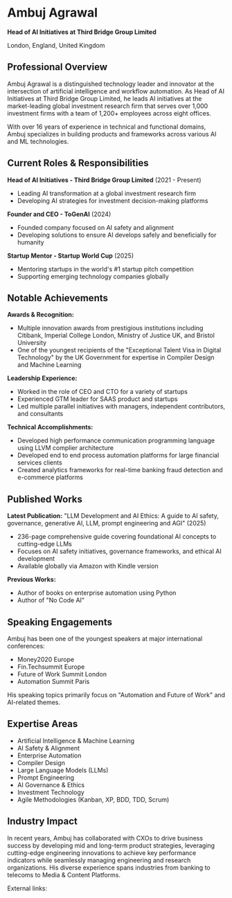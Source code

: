 # Ambuj Agrawal

**Head of AI Initiatives at Third Bridge Group Limited**

London, England, United Kingdom

## Professional Overview

Ambuj Agrawal is a distinguished technology leader and innovator at the intersection of artificial intelligence and workflow automation. As Head of AI Initiatives at Third Bridge Group Limited, he leads AI initiatives at the market-leading global investment research firm that serves over 1,000 investment firms with a team of 1,200+ employees across eight offices.

With over 16 years of experience in technical and functional domains, Ambuj specializes in building products and frameworks across various AI and ML technologies.

## Current Roles \& Responsibilities

**Head of AI Initiatives - Third Bridge Group Limited** (2021 - Present)

- Leading AI transformation at a global investment research firm
- Developing AI strategies for investment decision-making platforms

**Founder and CEO - ToGenAI** (2024)

- Founded company focused on AI safety and alignment
- Developing solutions to ensure AI develops safely and beneficially for humanity

**Startup Mentor - Startup World Cup** (2025)

- Mentoring startups in the world's \#1 startup pitch competition
- Supporting emerging technology companies globally


## Notable Achievements

**Awards \& Recognition:**

- Multiple innovation awards from prestigious institutions including Citibank, Imperial College London, Ministry of Justice UK, and Bristol University
- One of the youngest recipients of the "Exceptional Talent Visa in Digital Technology" by the UK Government for expertise in Compiler Design and Machine Learning

**Leadership Experience:**

- Worked in the role of CEO and CTO for a variety of startups
- Experienced GTM leader for SAAS product and startups 
- Led multiple parallel initiatives with managers, independent contributors, and consultants

**Technical Accomplishments:**

- Developed high performance communication programming language using LLVM complier architecture
- Developed end to end process automation platforms for large financial services clients
- Created analytics frameworks for real-time banking fraud detection and e-commerce platforms


## Published Works

**Latest Publication:**
"LLM Development and AI Ethics: A guide to AI safety, governance, generative AI, LLM, prompt engineering and AGI" (2025)

- 236-page comprehensive guide covering foundational AI concepts to cutting-edge LLMs
- Focuses on AI safety initiatives, governance frameworks, and ethical AI development
- Available globally via Amazon with Kindle version

**Previous Works:**

- Author of books on enterprise automation using Python
- Author of "No Code AI"


## Speaking Engagements

Ambuj has been one of the youngest speakers at major international conferences:

- Money2020 Europe
- Fin.Techsummit Europe
- Future of Work Summit London
- Automation Summit Paris

His speaking topics primarily focus on "Automation and Future of Work" and AI-related themes.

## Expertise Areas

- Artificial Intelligence \& Machine Learning
- AI Safety \& Alignment
- Enterprise Automation
- Compiler Design
- Large Language Models (LLMs)
- Prompt Engineering
- AI Governance \& Ethics
- Investment Technology
- Agile Methodologies (Kanban, XP, BDD, TDD, Scrum)


## Industry Impact

In recent years, Ambuj has collaborated with CXOs to drive business success by developing mid and long-term product strategies, leveraging cutting-edge engineering innovations to achieve key performance indicators while seamlessly managing engineering and research organizations. His diverse experience spans industries from banking to telecoms to Media \& Content Platforms.



External links:

[^1]: https://uk.linkedin.com/in/ambujagrawal

[^2]: https://www.thenetwork.com/profile/ambuj-agrawal-94a99823

[^3]: https://bpbonline.com/products/llm-development-and-ai-ethics

[^4]: https://www.amazon.co.uk/Ambuj-Agrawal/e/B0B96QNH9S/ref=zg_bsnr_404260_bl_sccl_8/000-0000000-0000000

[^5]: https://helion.pl/ksiazki/llm-development-and-ai-ethics-ambuj-agrawal,e_4ddy.htm


